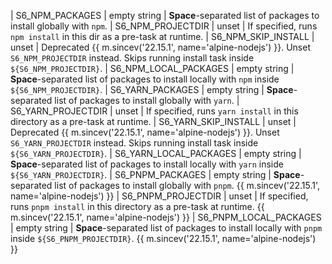 | S6_NPM_PACKAGES        | empty string | **Space**-separated list of packages to install globally with `npm`.
| S6_NPM_PROJECTDIR      | unset        | If specified, runs `npm install` in this dir as a pre-task at runtime.
| S6_NPM_SKIP_INSTALL    | unset        | Deprecated {{ m.sincev('22.15.1', name='alpine-nodejs') }}. Unset `S6_NPM_PROJECTDIR` instead. Skips running install task inside `${S6_NPM_PROJECTDIR}`.
| S6_NPM_LOCAL_PACKAGES  | empty string | **Space**-separated list of packages to install locally with `npm` inside `${S6_NPM_PROJECTDIR}`.
| S6_YARN_PACKAGES       | empty string | **Space**-separated list of packages to install globally with `yarn`.
| S6_YARN_PROJECTDIR     | unset        | If specified, runs `yarn install` in this directory as a pre-task at runtime.
| S6_YARN_SKIP_INSTALL   | unset        | Deprecated {{ m.sincev('22.15.1', name='alpine-nodejs') }}. Unset `S6_YARN_PROJECTDIR` instead. Skips running install task inside `${S6_YARN_PROJECTDIR}`.
| S6_YARN_LOCAL_PACKAGES | empty string | **Space**-separated list of packages to install locally with `yarn` inside `${S6_YARN_PROJECTDIR}`.
| S6_PNPM_PACKAGES       | empty string | **Space**-separated list of packages to install globally with `pnpm`. {{ m.sincev('22.15.1', name='alpine-nodejs') }}
| S6_PNPM_PROJECTDIR     | unset        | If specified, runs `pnpm install` in this directory as a pre-task at runtime. {{ m.sincev('22.15.1', name='alpine-nodejs') }}
| S6_PNPM_LOCAL_PACKAGES | empty string | **Space**-separated list of packages to install locally with `pnpm` inside `${S6_PNPM_PROJECTDIR}`. {{ m.sincev('22.15.1', name='alpine-nodejs') }}
